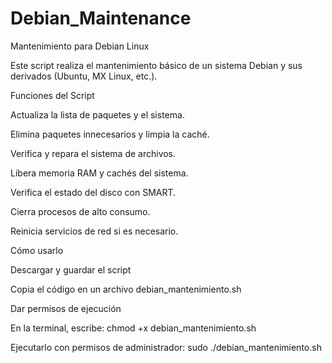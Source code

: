 # Debian_Maintenance
Mantenimiento para Debian Linux

Este script realiza el mantenimiento básico de un sistema Debian y sus derivados (Ubuntu, MX Linux, etc.).

Funciones del Script

Actualiza la lista de paquetes y el sistema.

Elimina paquetes innecesarios y limpia la caché.

Verifica y repara el sistema de archivos.

Libera memoria RAM y cachés del sistema.

Verifica el estado del disco con SMART.

Cierra procesos de alto consumo.

Reinicia servicios de red si es necesario.


Cómo usarlo

Descargar y guardar el script

Copia el código en un archivo debian_mantenimiento.sh

Dar permisos de ejecución

En la terminal, escribe: chmod +x debian_mantenimiento.sh

Ejecutarlo con permisos de administrador: sudo ./debian_mantenimiento.sh
 
